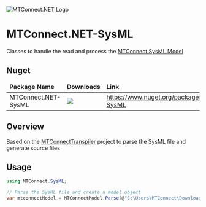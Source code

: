 ![MTConnect.NET Logo](https://raw.githubusercontent.com/TrakHound/MTConnect.NET/master/img/mtconnect-net-03-md.png) 

# MTConnect.NET-SysML
Classes to handle the read and process the [MTConnect SysML Model](https://model.mtconnect.org/)

## Nuget
<table>
    <thead>
        <tr>
            <td style="font-weight: bold;">Package Name</td>
            <td style="font-weight: bold;">Downloads</td>
            <td style="font-weight: bold;">Link</td>
        </tr>
    </thead>
    <tbody>
        <tr>
            <td>MTConnect.NET-SysML</td>
            <td><img src="https://img.shields.io/nuget/dt/MTConnect.NET-SysML?style=for-the-badge&logo=nuget&label=%20&color=%23333"/></td>
            <td><a href="https://www.nuget.org/packages/MTConnect.NET-SysML">https://www.nuget.org/packages/MTConnect.NET-SysML</a></td>
        </tr>
    </tbody>
</table>

## Overview
Based on the [MTConnectTranspiler](https://github.com/mtconnect/MtconnectTranspiler) project to parse the SysML file and generate source files

## Usage
```c#
using MTConnect.SysML;

// Parse the SysML file and create a model object
var mtconnectModel = MTConnectModel.Parse(@"C:\Users\MTConnect\Downloads\MTConnectSysMLModel.xml");
```
